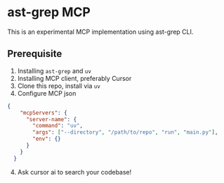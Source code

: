 # ast-grep MCP

This is an experimental MCP implementation using ast-grep CLI.


## Prerequisite

1. Installing `ast-grep` and `uv`
2. Installing MCP client, preferably Cursor
3. Clone this repo, install via `uv`
3. Configure MCP json

```json
{
    "mcpServers": {
      "server-name": {
        "command": "uv",
        "args": ["--directory", "/path/to/repo", "run", "main.py"],
        "env": {}
      }
    }
  }
```

4. Ask cursor ai to search your codebase!
